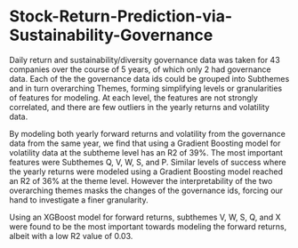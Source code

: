 # Stock-Return-Prediction-via-Sustainability-Governance

Daily return and sustainability/diversity governance data was taken for 43 companies over the course of 5 years, of which only 2 had governance data. Each of the the governance data ids could be grouped into Subthemes and in turn overarching Themes, forming simplifying levels or granularities of features for modeling. At each level, the features are not strongly correlated, and there are few outliers in the yearly returns and volatility data. 

By modeling both yearly forward returns and volatility from the governance data from the same year, we find that using a Gradient Boosting model for volatility data at the subtheme level has an R2 of 39%. The most important features were Subthemes Q, V, W, S, and P. Similar levels of success where the yearly returns were modeled using a Gradient Boosting model reached an R2 of 36% at the theme level. However the interpretability of the two overarching themes masks the changes of the governance ids, forcing our hand to investigate a finer granularity.

Using an XGBoost model for forward returns, subthemes V, W, S, Q, and X were found to be the most important towards modeling the forward returns, albeit with a low R2 value of 0.03.
